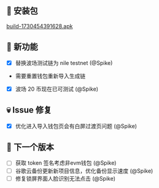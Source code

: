 ## 🚀 安装包

[build-1730454391628.apk](https://dalveywallet.s3.ap-northeast-1.amazonaws.com/release/apks/build-1730454391628.apk)

## 🎉 新功能

- [x] 替换波场测试链为 nile testnet (@Spike)
* 需要重置钱包重新导入生成链
- [x] 波场 20 币现在已可测试 (@Spike)

## 💀 Issue 修复

- [x] 优化进入导入钱包页会有白屏过渡页问题 (@Spike)

## 📅 下一个版本

- [ ] 获取 token 签名考虑非evm钱包 (@Spike)
- [ ] 谷歌云备份更新新项目信息，优化备份显示速度 (@Spike)
- [ ] 修复锁屏界面人脸识别无法点击 (@Spike)
